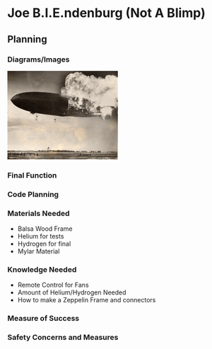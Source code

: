 # Joe B.I.E.ndenburg (Not A Blimp) #

## Planning ##

### Diagrams/Images ###

<img src="Images/End Goal.jpg" width="250" height="200" />

### Final Function ###

### Code Planning ###

### Materials Needed ###

* Balsa Wood Frame
* Helium for tests
* Hydrogen for final
* Mylar Material 


### Knowledge Needed ###

* Remote Control for Fans
* Amount of Helium/Hydrogen Needed
* How to make a Zeppelin Frame and connectors 

### Measure of Success ###

### Safety Concerns and Measures ###
